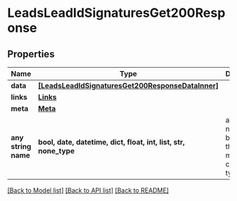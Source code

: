 # LeadsLeadIdSignaturesGet200Response


## Properties
Name | Type | Description | Notes
------------ | ------------- | ------------- | -------------
**data** | [**[LeadsLeadIdSignaturesGet200ResponseDataInner]**](LeadsLeadIdSignaturesGet200ResponseDataInner.md) |  | [optional] 
**links** | [**Links**](Links.md) |  | [optional] 
**meta** | [**Meta**](Meta.md) |  | [optional] 
**any string name** | **bool, date, datetime, dict, float, int, list, str, none_type** | any string name can be used but the value must be the correct type | [optional]

[[Back to Model list]](../README.md#documentation-for-models) [[Back to API list]](../README.md#documentation-for-api-endpoints) [[Back to README]](../README.md)


